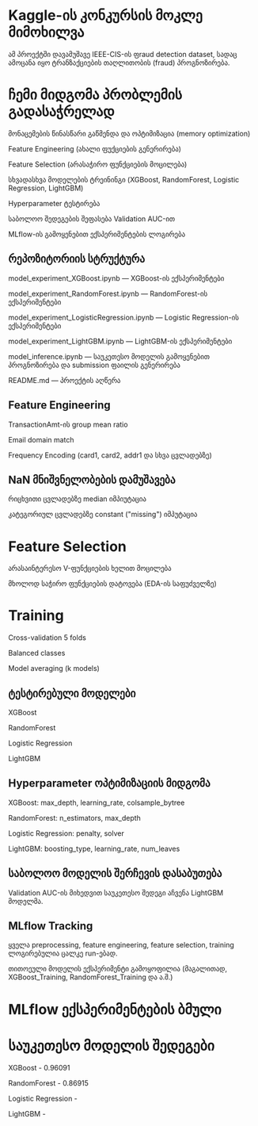 # Kaggle-ის კონკურსის მოკლე მიმოხილვა

ამ პროექტში დავამუშავე IEEE-CIS-ის ფraud detection dataset, სადაც ამოცანა იყო ტრანზაქციების თაღლითობის (fraud) პროგნოზირება.

# ჩემი მიდგომა პრობლემის გადასაჭრელად

მონაცემების წინასწარი გაწმენდა და ოპტიმიზაცია (memory optimization)

Feature Engineering (ახალი ფუქციების გენერირება)

Feature Selection (არასაჭირო ფუნქციების მოცილება)

სხვადასხვა მოდელების ტრეინინგი (XGBoost, RandomForest, Logistic Regression, LightGBM)

Hyperparameter ტესტირება

საბოლოო შედეგების შეფასება Validation AUC-ით

MLflow-ის გამოყენებით ექსპერიმენტების ლოგირება


## რეპოზიტორიის სტრუქტურა

model_experiment_XGBoost.ipynb — XGBoost-ის ექსპერიმენტები

model_experiment_RandomForest.ipynb — RandomForest-ის ექსპერიმენტები

model_experiment_LogisticRegression.ipynb — Logistic Regression-ის ექსპერიმენტები

model_experiment_LightGBM.ipynb — LightGBM-ის ექსპერიმენტები

model_inference.ipynb — საუკეთესო მოდელის გამოყენებით პროგნოზირება და submission ფაილის გენერირება

README.md — პროექტის აღწერა


## Feature Engineering

TransactionAmt-ის group mean ratio

Email domain match

Frequency Encoding (card1, card2, addr1 და სხვა ცვლადებზე)

## NaN მნიშვნელობების დამუშავება

რიცხვითი ცვლადებზე median იმპიუტაცია

კატეგორიულ ცვლადებზე constant ("missing") იმპუტაცია



# Feature Selection

არასაინტერესო V-ფუნქციების ხელით მოცილება

მხოლოდ საჭირო ფუნქციების დატოვება (EDA-ის საფუძველზე)

# Training

Cross-validation 5 folds

Balanced classes

Model averaging (k models)

## ტესტირებული მოდელები

XGBoost

RandomForest

Logistic Regression

LightGBM

## Hyperparameter ოპტიმიზაციის მიდგომა

XGBoost: max_depth, learning_rate, colsample_bytree

RandomForest: n_estimators, max_depth

Logistic Regression: penalty, solver

LightGBM: boosting_type, learning_rate, num_leaves

## საბოლოო მოდელის შერჩევის დასაბუთება

Validation AUC-ის მიხედვით საუკეთესო შედეგი აჩვენა LightGBM მოდელმა.

## MLflow Tracking

ყველა preprocessing, feature engineering, feature selection, training ლოგირებულია ცალკე run-ებად.

თითოეული მოდელის ექსპერიმენტი გამოყოფილია (მაგალითად, XGBoost_Training, RandomForest_Training და ა.შ.)

# MLflow ექსპერიმენტების ბმული

# საუკეთესო მოდელის შედეგები

XGBoost	- 0.96091

RandomForest - 0.86915

Logistic Regression	- 

LightGBM - 
